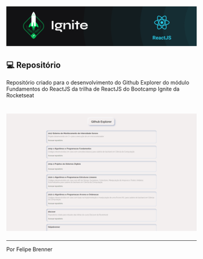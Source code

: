 <h1 align="center">
  <img alt="ignite-reactjs" title="ignite-reactjs" src=".github/cover-reactjs.png">
</h1>

## 💻 Repositório
Repositório criado para o desenvolvimento do Github Explorer do módulo Fundamentos do ReactJS da trilha de ReactJS do Bootcamp Ignite da Rocketseat

<h1 align="center">
  <img alt="tela" title="tela" src=".github/tela.png">
</h1>

---

Por Felipe Brenner
